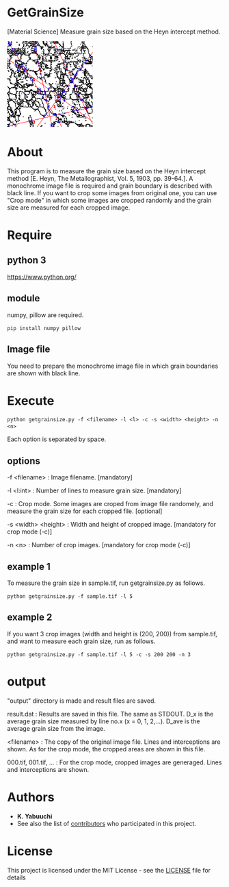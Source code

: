 # GetGrainSize
[Material Science] Measure grain size based on the Heyn intercept method.

![sample](https://github.com/kyphd/GetGrainSize/blob/master/output/000.png)

# About
This program is to measure the grain size based on the Heyn intercept method [E. Heyn, The Metallographist, Vol. 5, 1903, pp. 39-64.]. A monochrome image file is required and grain boundary is described with black line. If you want to crop some images from original one, you can use "Crop mode" in which some images are cropped randomly and the grain size are measured for each cropped image.

# Require
## python 3

https://www.python.org/

## module
numpy, pillow are required.
```
pip install numpy pillow
```

## Image file

You need to prepare the monochrome image file in which grain boundaries are shown with black line.

# Execute

```
python getgrainsize.py -f <filename> -l <l> -c -s <width> <height> -n <n>
```

Each option is separated by space. 

## options

-f \<filename\> : Image filename. \[mandatory\]

-l \<l:int\> : Number of lines to measure grain size. \[mandatory\]

-c : Crop mode. Some images are croped from image file randomely, and measure the grain size for each cropped file. \[optional\]

-s \<width\> \<height\> : Width and height of cropped image. \[mandatory for crop mode (-c)\]

-n \<n\> : Number of crop images. \[mandatory for crop mode (-c)\]

## example 1

To measure the grain size in sample.tif, run getgrainsize.py as follows.

```
python getgrainsize.py -f sample.tif -l 5
```

## example 2

If you want 3 crop images (width and height is (200, 200)) from sample.tif, and want to measure each grain size, run as follows.

```
python getgrainsize.py -f sample.tif -l 5 -c -s 200 200 -n 3
```

# output

"output" directory is made and result files are saved.

result.dat : Results are saved in this file. The same as STDOUT. D_x is the average grain size measured by line no.x (x = 0, 1, 2,...). D_ave is the average grain size from the image.

\<filename\> : The copy of the original image file. Lines and interceptions are shown. As for the crop mode, the cropped areas are shown in this file.

000.tif, 001.tif, ... : For the crop mode, cropped images are generaged. Lines and interceptions are shown.


# Authors

* **K. Yabuuchi** 
* See also the list of [contributors](https://github.com/kyphd/GetGrainSize/contributors) who participated in this project.

# License

This project is licensed under the MIT License - see the [LICENSE](LICENSE) file for details